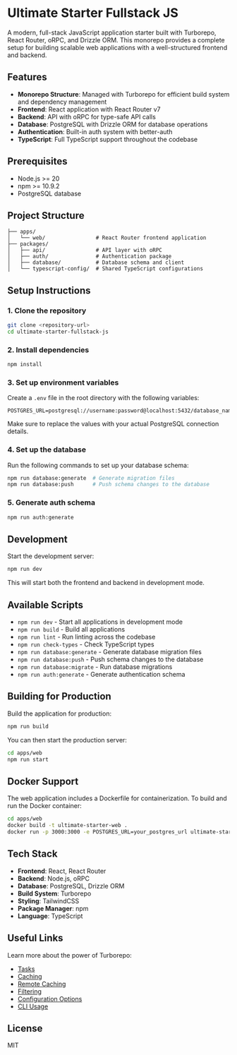 # Ultimate Starter Fullstack JS

A modern, full-stack JavaScript application starter built with Turborepo, React Router, oRPC, and Drizzle ORM. This monorepo provides a complete setup for building scalable web applications with a well-structured frontend and backend.

## Features

- **Monorepo Structure**: Managed with Turborepo for efficient build system and dependency management
- **Frontend**: React application with React Router v7
- **Backend**: API with oRPC for type-safe API calls
- **Database**: PostgreSQL with Drizzle ORM for database operations
- **Authentication**: Built-in auth system with better-auth
- **TypeScript**: Full TypeScript support throughout the codebase

## Prerequisites

- Node.js >= 20
- npm >= 10.9.2
- PostgreSQL database

## Project Structure

```
├── apps/
│   └── web/                # React Router frontend application
├── packages/
│   ├── api/                # API layer with oRPC
│   ├── auth/               # Authentication package
│   ├── database/           # Database schema and client
│   └── typescript-config/  # Shared TypeScript configurations
```

## Setup Instructions

### 1. Clone the repository

```bash
git clone <repository-url>
cd ultimate-starter-fullstack-js
```

### 2. Install dependencies

```bash
npm install
```

### 3. Set up environment variables

Create a `.env` file in the root directory with the following variables:

```
POSTGRES_URL=postgresql://username:password@localhost:5432/database_name
```

Make sure to replace the values with your actual PostgreSQL connection details.

### 4. Set up the database

Run the following commands to set up your database schema:

```bash
npm run database:generate  # Generate migration files
npm run database:push      # Push schema changes to the database
```

### 5. Generate auth schema

```bash
npm run auth:generate
```

## Development

Start the development server:

```bash
npm run dev
```

This will start both the frontend and backend in development mode.

## Available Scripts

- `npm run dev` - Start all applications in development mode
- `npm run build` - Build all applications
- `npm run lint` - Run linting across the codebase
- `npm run check-types` - Check TypeScript types
- `npm run database:generate` - Generate database migration files
- `npm run database:push` - Push schema changes to the database
- `npm run database:migrate` - Run database migrations
- `npm run auth:generate` - Generate authentication schema

## Building for Production

Build the application for production:

```bash
npm run build
```

You can then start the production server:

```bash
cd apps/web
npm run start
```

## Docker Support

The web application includes a Dockerfile for containerization. To build and run the Docker container:

```bash
cd apps/web
docker build -t ultimate-starter-web .
docker run -p 3000:3000 -e POSTGRES_URL=your_postgres_url ultimate-starter-web
```

## Tech Stack

- **Frontend**: React, React Router
- **Backend**: Node.js, oRPC
- **Database**: PostgreSQL, Drizzle ORM
- **Build System**: Turborepo
- **Styling**: TailwindCSS
- **Package Manager**: npm
- **Language**: TypeScript

## Useful Links

Learn more about the power of Turborepo:

- [Tasks](https://turborepo.com/docs/crafting-your-repository/running-tasks)
- [Caching](https://turborepo.com/docs/crafting-your-repository/caching)
- [Remote Caching](https://turborepo.com/docs/core-concepts/remote-caching)
- [Filtering](https://turborepo.com/docs/crafting-your-repository/running-tasks#using-filters)
- [Configuration Options](https://turborepo.com/docs/reference/configuration)
- [CLI Usage](https://turborepo.com/docs/reference/command-line-reference)

## License

MIT

